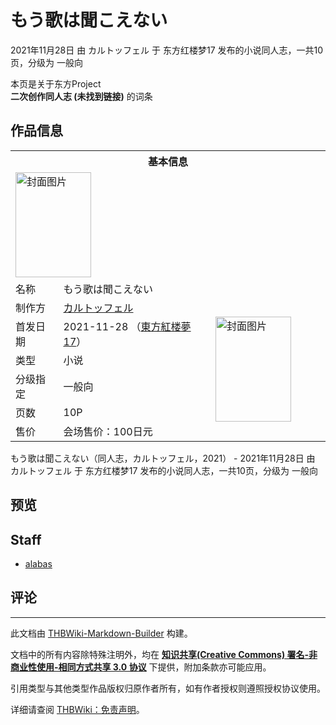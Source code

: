 # もう歌は聞こえない

<!-- source html: G:\repos\THBWiki-Markdown-Builder\THBWikiMarkdown\Temp\main\6\6a\ns0%3A%E3%82%82%E3%81%86%E6%AD%8C%E3%81%AF%E8%81%9E%E3%81%93%E3%81%88%E3%81%AA%E3%81%84.html -->

2021年11月28日 由 カルトッフェル 于 东方红楼梦17 发布的小说同人志，一共10页，分级为 一般向

本页是关于东方Project  
 **二次创作同人志 (未找到链接)** 的词条
## 作品信息

<table><tbody><tr><th colspan="3">基本信息</th></tr><tr><td class="cover-artwork-mobile" colspan="2"><a href="./文件-もう歌は聞こえない封面.png.md" class="image" title="封面图片"><img alt="封面图片" src="https://upload.thwiki.cc/thumb/b/b6/%E3%82%82%E3%81%86%E6%AD%8C%E3%81%AF%E8%81%9E%E3%81%93%E3%81%88%E3%81%AA%E3%81%84%E5%B0%81%E9%9D%A2.png/121px-%E3%82%82%E3%81%86%E6%AD%8C%E3%81%AF%E8%81%9E%E3%81%93%E3%81%88%E3%81%AA%E3%81%84%E5%B0%81%E9%9D%A2.png" decoding="async" loading="lazy" width="121" height="168" srcset="https://upload.thwiki.cc/thumb/b/b6/%E3%82%82%E3%81%86%E6%AD%8C%E3%81%AF%E8%81%9E%E3%81%93%E3%81%88%E3%81%AA%E3%81%84%E5%B0%81%E9%9D%A2.png/182px-%E3%82%82%E3%81%86%E6%AD%8C%E3%81%AF%E8%81%9E%E3%81%93%E3%81%88%E3%81%AA%E3%81%84%E5%B0%81%E9%9D%A2.png 1.5x, https://upload.thwiki.cc/thumb/b/b6/%E3%82%82%E3%81%86%E6%AD%8C%E3%81%AF%E8%81%9E%E3%81%93%E3%81%88%E3%81%AA%E3%81%84%E5%B0%81%E9%9D%A2.png/242px-%E3%82%82%E3%81%86%E6%AD%8C%E3%81%AF%E8%81%9E%E3%81%93%E3%81%88%E3%81%AA%E3%81%84%E5%B0%81%E9%9D%A2.png 2x" data-file-width="641" data-file-height="888"></a></td>
</tr><tr><td class="label">名称</td><td colspan="2"> もう歌は聞こえない </td></tr><tr><td class="label">制作方</td><td><a href="./カルトッフェル.md" title="カルトッフェル">カルトッフェル</a></td><td class="cover-artwork" rowspan="6" style="min-width:168px;"><a href="./文件-もう歌は聞こえない封面.png.md" class="image" title="封面图片"><img alt="封面图片" src="https://upload.thwiki.cc/thumb/b/b6/%E3%82%82%E3%81%86%E6%AD%8C%E3%81%AF%E8%81%9E%E3%81%93%E3%81%88%E3%81%AA%E3%81%84%E5%B0%81%E9%9D%A2.png/121px-%E3%82%82%E3%81%86%E6%AD%8C%E3%81%AF%E8%81%9E%E3%81%93%E3%81%88%E3%81%AA%E3%81%84%E5%B0%81%E9%9D%A2.png" decoding="async" loading="lazy" width="121" height="168" srcset="https://upload.thwiki.cc/thumb/b/b6/%E3%82%82%E3%81%86%E6%AD%8C%E3%81%AF%E8%81%9E%E3%81%93%E3%81%88%E3%81%AA%E3%81%84%E5%B0%81%E9%9D%A2.png/182px-%E3%82%82%E3%81%86%E6%AD%8C%E3%81%AF%E8%81%9E%E3%81%93%E3%81%88%E3%81%AA%E3%81%84%E5%B0%81%E9%9D%A2.png 1.5x, https://upload.thwiki.cc/thumb/b/b6/%E3%82%82%E3%81%86%E6%AD%8C%E3%81%AF%E8%81%9E%E3%81%93%E3%81%88%E3%81%AA%E3%81%84%E5%B0%81%E9%9D%A2.png/242px-%E3%82%82%E3%81%86%E6%AD%8C%E3%81%AF%E8%81%9E%E3%81%93%E3%81%88%E3%81%AA%E3%81%84%E5%B0%81%E9%9D%A2.png 2x" data-file-width="641" data-file-height="888"></a></td>
</tr><tr><td class="label">首发日期</td><td>2021-11-28&#160;（<a href="/展会作品列表?e=%E4%B8%9C%E6%96%B9%E7%BA%A2%E6%A5%BC%E6%A2%A6%2317">東方紅楼夢17</a>）</td></tr><tr><td class="label">类型</td><td>小说</td></tr><tr><td class="label">分级指定</td><td>一般向</td></tr><tr><td class="label">页数</td><td>10P</td></tr><tr><td class="label">售价</td><td>会场售价：100日元</td></tr></tbody></table>

もう歌は聞こえない（同人志，カルトッフェル，2021） - 2021年11月28日 由 カルトッフェル 于 东方红楼梦17 发布的小说同人志，一共10页，分级为 一般向
## 预览
## Staff
- [alabas](./alabas.md)

## 评论




---

此文档由 [THBWiki-Markdown-Builder](https://github.com/Delsin-Yu/THBWiki-Markdown-Builder) 构建。

文档中的所有内容除特殊注明外，均在 [**知识共享(Creative Commons) 署名-非商业性使用-相同方式共享 3.0 协议**](https://creativecommons.org/licenses/by-sa/3.0/deed.zh-hans) 下提供，附加条款亦可能应用。

引用类型与其他类型作品版权归原作者所有，如有作者授权则遵照授权协议使用。

详细请查阅 [THBWiki：免责声明](https://thbwiki.cc/THBWiki:%E5%85%8D%E8%B4%A3%E5%A3%B0%E6%98%8E)。

